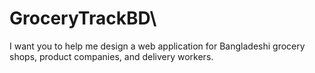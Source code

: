 #  GroceryTrackBD\
I want you to help me design a web application for Bangladeshi grocery shops, product companies, and delivery workers.

